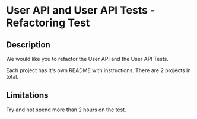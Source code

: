 ﻿# User API and User API Tests - Refactoring Test

## Description

We would like you to refactor the User API and the User API Tests.

Each project has it's own README with instructions. There are 2 projects in total.

## Limitations

Try and not spend more than 2 hours on the test.